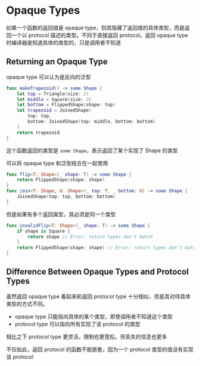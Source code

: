 # Opaque Types

如果一个函数的返回值是 opaque type，则其隐藏了返回值的具体类型，而是返回一个以 protocol 描述的类型。不同于直接返回 protocol，返回 opaque type 时编译器是知道具体的类型的，只是调用者不知道

## Returning an Opaque Type

opaque type 可以认为是反向的泛型

```swift
func makeTrapezoid() -> some Shape {
    let top = Triangle(size: 2)
    let middle = Square(size: 2)
    let bottom = FlippedShape(shape: top)
    let trapezoid = JoinedShape(
        top: top,
        bottom: JoinedShape(top: middle, bottom: bottom)
    )
    return trapezoid
}
```

这个函数返回的类型是 `some Shape`，表示返回了某个实现了 Shape 的类型

可以将 opaque type 和泛型结合在一起使用

```swift
func flip<T: Shape>(_ shape: T) -> some Shape {
    return FlippedShape(shape: shape)
}
func join<T: Shape, U: Shape>(_ top: T, _ bottom: U) -> some Shape {
    JoinedShape(top: top, bottom: bottom)
}
```

但是如果有多个返回类型，其必须是同一个类型

```swift
func invalidFlip<T: Shape>(_ shape: T) -> some Shape {
    if shape is Square {
        return shape // Error: return types don't match
    }
    return FlippedShape(shape: shape) // Error: return types don't match
}
```

## Difference Between Opaque Types and Protocol Types

虽然返回 opaque type 看起来和返回 protocol type 十分相似，但是其对待具体类型的方式不同。

* opaque type 只能指向具体的某个类型，即使调用者不知道这个类型
* protocol type 可以指向所有实现了该 protocol 的类型

相比之下 protocol type 更灵活，限制也更宽松，但丢失的信息也更多

不仅如此，返回 protocol 的函数不能嵌套，因为一个 protocol 类型的值没有实现该 protocol